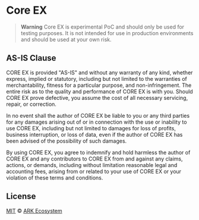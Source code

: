 # Core EX

> **Warning**
> Core EX is experimental PoC and should only be used for testing purposes. It is not intended for use in production environments and should be used at your own risk.

## AS-IS Clause

CORE EX is provided "AS-IS" and without any warranty of any kind, whether express, implied or statutory, including but not limited to the warranties of merchantability, fitness for a particular purpose, and non-infringement. The entire risk as to the quality and performance of CORE EX is with you. Should CORE EX prove defective, you assume the cost of all necessary servicing, repair, or correction.

In no event shall the author of CORE EX be liable to you or any third parties for any damages arising out of or in connection with the use or inability to use CORE EX, including but not limited to damages for loss of profits, business interruption, or loss of data, even if the author of CORE EX has been advised of the possibility of such damages.

By using CORE EX, you agree to indemnify and hold harmless the author of CORE EX and any contributors to CORE EX from and against any claims, actions, or demands, including without limitation reasonable legal and accounting fees, arising from or related to your use of CORE EX or your violation of these terms and conditions.

## License

[MIT](LICENSE) © [ARK Ecosystem](https://ark.io)
